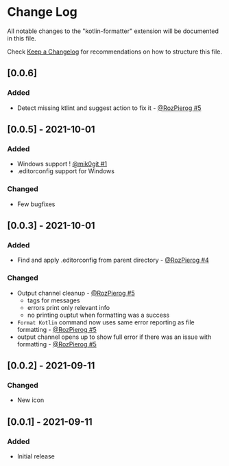 # Change Log

All notable changes to the "kotlin-formatter" extension will be documented in this file.

Check [Keep a Changelog](http://keepachangelog.com/) for recommendations on how to structure this file.

## [0.0.6]
### Added
- Detect missing ktlint and suggest action to fix it - [@RozPierog #5](https://github.com/cstefFlexin/kotlin-formatter/pull/6)

## [0.0.5] - 2021-10-01
### Added
- Windows support ! [@mik0git #1](https://github.com/cstefFlexin/kotlin-formatter/issues/1)
- .editorconfig support for Windows

### Changed
- Few bugfixes

## [0.0.3] - 2021-10-01
### Added
- Find and apply .editorconfig from parent directory - [@RozPierog #4](https://github.com/cstefFlexin/kotlin-formatter/pull/4)

### Changed
- Output channel cleanup - [@RozPierog #5](https://github.com/cstefFlexin/kotlin-formatter/pull/5)
  - tags for messages
  - errors print only relevant info
  - no printing ouptut when formatting was a success
- `Format Kotlin` command now uses same error reporting as file formatting - [@RozPierog #5](https://github.com/cstefFlexin/kotlin-formatter/pull/5)
- output channel opens up to show full error if there was an issue with  formatting - [@RozPierog #5](https://github.com/cstefFlexin/kotlin-formatter/pull/5)

## [0.0.2] - 2021-09-11
### Changed
- New icon

## [0.0.1] - 2021-09-11
### Added
- Initial release


